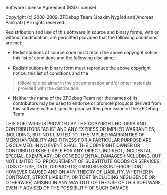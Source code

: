 Software License Agreement (BSD License)

Copyright (c) 2008-2009, ZFDebug Team (Joakim Nygård and Andreas Pankratz)
All rights reserved.

Redistribution and use of this software in source and binary forms, with or without modification, are
permitted provided that the following conditions are met:

  * Redistributions of source code must retain the above copyright notice, this list of conditions and the following disclaimer.

  * Redistributions in binary form must reproduce the above copyright notice, this list of conditions and the
> following disclaimer in the documentation and/or other materials provided with the distribution.

  * Neither the name of the ZFDebug Team nor the names of its contributors may be used to endorse or promote products derived from this software without specific prior written permission of the ZFDebug Team.

THIS SOFTWARE IS PROVIDED BY THE COPYRIGHT HOLDERS AND CONTRIBUTORS "AS IS" AND ANY EXPRESS OR IMPLIED WARRANTIES, INCLUDING, BUT NOT LIMITED TO, THE IMPLIED WARRANTIES OF MERCHANTABILITY AND FITNESS FOR A PARTICULAR PURPOSE ARE DISCLAIMED. IN NO EVENT SHALL THE COPYRIGHT OWNER OR CONTRIBUTORS BE LIABLE FOR ANY DIRECT, INDIRECT, INCIDENTAL, SPECIAL, EXEMPLARY, OR CONSEQUENTIAL DAMAGES (INCLUDING, BUT NOT LIMITED TO, PROCUREMENT OF SUBSTITUTE GOODS OR SERVICES; LOSS OF USE, DATA, OR PROFITS; OR BUSINESS INTERRUPTION) HOWEVER CAUSED AND ON ANY THEORY OF LIABILITY, WHETHER IN CONTRACT, STRICT LIABILITY, OR TORT (INCLUDING NEGLIGENCE OR OTHERWISE) ARISING IN ANY WAY OUT OF THE USE OF THIS SOFTWARE, EVEN IF ADVISED OF THE POSSIBILITY OF SUCH DAMAGE.